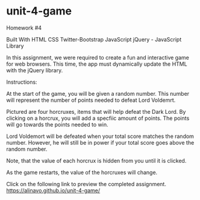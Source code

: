 # unit-4-game
Homework #4

Built With
HTML
CSS
Twitter-Bootstrap 
JavaScript
jQuery - JavaScript Library

In this assignment, we were required to create a fun and interactive game for web browsers. This time, the app must dynamically update the HTML with the jQuery library.

Instructions:

At the start of the game, you will be given a random number. This number will represent the number of points needed to defeat Lord Voldemrt.

Pictured are four horcruxes, items that will help defeat the Dark Lord. By clicking on a horcrux, you will add a specfiic amount of points. The points will go towards the points needed to win.

Lord Voldemort will be defeated when your total score matches the random number. However, he will still be in power if your total score goes above the random number.

Note, that the value of each horcrux is hidden from you until it is clicked.

As the game restarts, the value of the horcruxes will change.

Click on the following link to preview the completed assignment.
 https://alinavo.github.io/unit-4-game/



